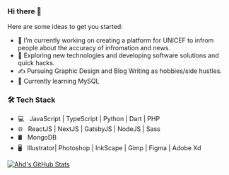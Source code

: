 ### Hi there 👋


Here are some ideas to get you started:

- 🔭 I’m currently working on creating a platform for UNICEF to infrom people about the accuracy of infromation and news.
- 🤔 Exploring new technologies and developing software solutions and quick hacks.
- ✍️ Pursuing Graphic Design and Blog Writing as hobbies/side hustles.
- 🔧 Currently learning MySQL

<h3>🛠 Tech Stack</h3>

- 💻 &nbsp; JavaScript | TypeScript | Python | Dart | PHP
- 🌐 &nbsp; ReactJS | NextJS | GatsbyJS | NodeJS | Sass
- 🛢 &nbsp;  MongoDB
- 🖥 &nbsp; Illustrator| Photoshop | InkScape | Gimp | Figma | Adobe Xd



[![Ahd's GitHub Stats](https://github-readme-stats.vercel.app/api?username=Zeus3hd&show_icons=true)](https://github.com/Zeus3hd)
